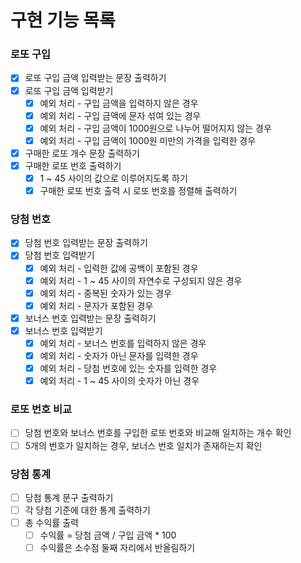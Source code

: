 # 구현 기능 목록

### 로또 구입
- [x] 로또 구입 금액 입력받는 문장 출력하기
- [x] 로또 구입 금액 입력받기
  - [x] 예외 처리 - 구입 금액을 입력하지 않은 경우
  - [x] 예외 처리 - 구입 금액에 문자 섞여 있는 경우
  - [x] 예외 처리 - 구입 금액이 1000원으로 나누어 떨어지지 않는 경우
  - [x] 예외 처리 - 구입 금액이 1000원 미만의 가격을 입력한 경우
- [x] 구매한 로또 개수 문장 출력하기
- [x] 구매한 로또 번호 출력하기
  - [x] 1 ~ 45 사이의 값으로 이루어지도록 하기
  - [x] 구매한 로또 번호 출력 시 로또 번호를 정렬해 출력하기

### 당첨 번호
- [x] 당첨 번호 입력받는 문장 출력하기
- [x] 당첨 번호 입력받기
  - [x] 예외 처리 - 입력한 값에 공백이 포함된 경우
  - [X] 예외 처리 - 1 ~ 45 사이의 자연수로 구성되지 않은 경우
  - [x] 예외 처리 - 중복된 숫자가 있는 경우
  - [x] 예외 처리 - 문자가 포함된 경우
- [x] 보너스 번호 입력받는 문장 출력하기
- [x] 보너스 번호 입력받기
  - [x] 예외 처리 - 보너스 번호를 입력하지 않은 경우
  - [x] 예외 처리 - 숫자가 아닌 문자를 입력한 경우
  - [x] 예외 처리 - 당첨 번호에 있는 숫자를 입력한 경우
  - [x] 예외 처리 - 1 ~ 45 사이의 숫자가 아닌 경우

### 로또 번호 비교
- [ ] 당첨 번호와 보너스 번호를 구입한 로또 번호와 비교해 일치하는 개수 확인
- [ ] 5개의 번호가 일치하는 경우, 보너스 번호 일치가 존재하는지 확인

### 당첨 통계
- [ ] 당첨 통계 문구 출력하기
- [ ] 각 당첨 기준에 대한 통계 출력하기
- [ ] 총 수익률 출력
  - [ ] 수익률 = 당첨 금액 / 구입 금액 * 100
  - [ ] 수익률은 소수점 둘째 자리에서 반올림하기